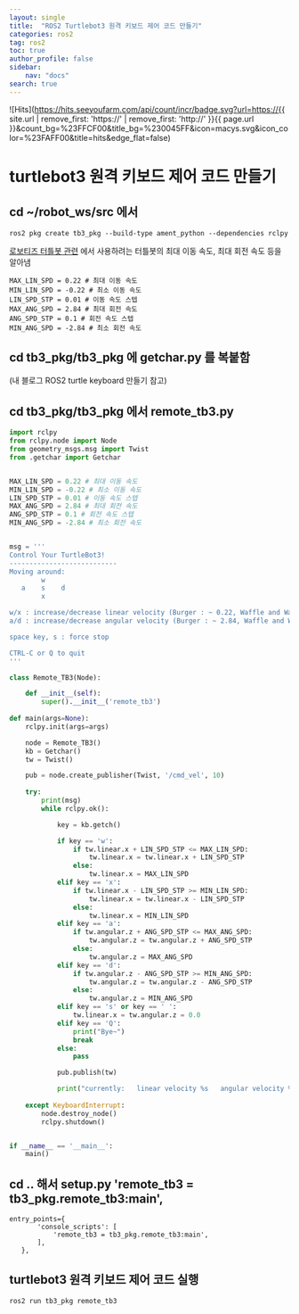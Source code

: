 ```yaml
---
layout: single
title:  "ROS2 Turtlebot3 원격 키보드 제어 코드 만들기"
categories: ros2
tag: ros2
toc: true
author_profile: false
sidebar:
    nav: "docs"
search: true
---
```


![Hits](https://hits.seeyoufarm.com/api/count/incr/badge.svg?url=https://{{ site.url | remove_first: 'https://' | remove_first: 'http://' }}{{ page.url }}&count_bg=%23FFCF00&title_bg=%230045FF&icon=macys.svg&icon_color=%23FAFF00&title=hits&edge_flat=false)
  
# turtlebot3 원격 키보드 제어 코드 만들기  

## cd ~/robot_ws/src 에서  

```
ros2 pkg create tb3_pkg --build-type ament_python --dependencies rclpy
```  

[로보티즈 터틀봇 관련](https://www.robotis.com/shop/item.php?it_id=901-0118-2021) 에서 사용하려는 터틀봇의 최대 이동 속도, 최대 회전 속도 등을 알아냄  

```
MAX_LIN_SPD = 0.22 # 최대 이동 속도
MIN_LIN_SPD = -0.22 # 최소 이동 속도
LIN_SPD_STP = 0.01 # 이동 속도 스텝
MAX_ANG_SPD = 2.84 # 최대 회전 속도
ANG_SPD_STP = 0.1 # 회전 속도 스텝
MIN_ANG_SPD = -2.84 # 최소 회전 속도
```  

## cd tb3_pkg/tb3_pkg 에 getchar.py 를 복붙함  
(내 블로그 ROS2 turtle keyboard 만들기 참고)  

## cd tb3_pkg/tb3_pkg 에서 remote_tb3.py  

```python
import rclpy
from rclpy.node import Node
from geometry_msgs.msg import Twist
from .getchar import Getchar


MAX_LIN_SPD = 0.22 # 최대 이동 속도
MIN_LIN_SPD = -0.22 # 최소 이동 속도
LIN_SPD_STP = 0.01 # 이동 속도 스텝
MAX_ANG_SPD = 2.84 # 최대 회전 속도
ANG_SPD_STP = 0.1 # 회전 속도 스텝
MIN_ANG_SPD = -2.84 # 최소 회전 속도


msg = '''
Control Your TurtleBot3!
---------------------------
Moving around:
        w
   a    s    d
        x

w/x : increase/decrease linear velocity (Burger : ~ 0.22, Waffle and Waffle Pi : ~ 0.26)
a/d : increase/decrease angular velocity (Burger : ~ 2.84, Waffle and Waffle Pi : ~ 1.82)

space key, s : force stop

CTRL-C or Q to quit
'''

class Remote_TB3(Node):

    def __init__(self):
        super().__init__('remote_tb3')
        
def main(args=None):
    rclpy.init(args=args)

    node = Remote_TB3()
    kb = Getchar()
    tw = Twist()

    pub = node.create_publisher(Twist, '/cmd_vel', 10)
    
    try:
        print(msg)
        while rclpy.ok():

            key = kb.getch()

            if key == 'w':
                if tw.linear.x + LIN_SPD_STP <= MAX_LIN_SPD:
                    tw.linear.x = tw.linear.x + LIN_SPD_STP
                else:
                    tw.linear.x = MAX_LIN_SPD
            elif key == 'x':
                if tw.linear.x - LIN_SPD_STP >= MIN_LIN_SPD:
                    tw.linear.x = tw.linear.x - LIN_SPD_STP
                else:
                    tw.linear.x = MIN_LIN_SPD
            elif key == 'a':
                if tw.angular.z + ANG_SPD_STP <= MAX_ANG_SPD:
                    tw.angular.z = tw.angular.z + ANG_SPD_STP
                else:
                    tw.angular.z = MAX_ANG_SPD
            elif key == 'd':
                if tw.angular.z - ANG_SPD_STP >= MIN_ANG_SPD:
                    tw.angular.z = tw.angular.z - ANG_SPD_STP
                else:
                    tw.angular.z = MIN_ANG_SPD
            elif key == 's' or key == ' ':
                tw.linear.x = tw.angular.z = 0.0
            elif key == 'Q':
                print("Bye~")
                break
            else:
                pass

            pub.publish(tw)

            print("currently:	linear velocity %s	 angular velocity %s" % (tw.linear.x, tw.angular.z))
            
    except KeyboardInterrupt:
        node.destroy_node()
        rclpy.shutdown()


if __name__ == '__main__':
    main()
```  

## cd .. 해서 setup.py 'remote_tb3 = tb3_pkg.remote_tb3:main',  
```
entry_points={
       'console_scripts': [
           'remote_tb3 = tb3_pkg.remote_tb3:main',
       ],
   },

```  

## turtlebot3 원격 키보드 제어 코드 실행  
```
ros2 run tb3_pkg remote_tb3
```  